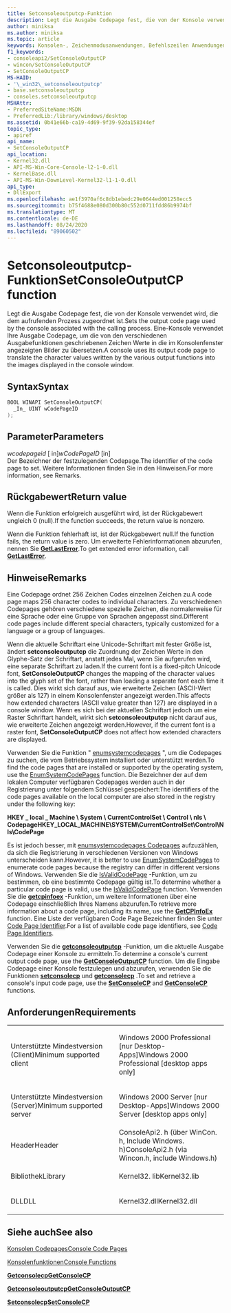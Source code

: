 ```yaml
---
title: Setconsoleoutputcp-Funktion
description: Legt die Ausgabe Codepage fest, die von der Konsole verwendet wird, die dem aufrufenden Prozess zugeordnet ist.
author: miniksa
ms.author: miniksa
ms.topic: article
keywords: Konsolen-, Zeichenmodusanwendungen, Befehlszeilen Anwendungen, Terminalanwendungen, Konsolen-API
f1_keywords:
- consoleapi2/SetConsoleOutputCP
- wincon/SetConsoleOutputCP
- SetConsoleOutputCP
MS-HAID:
- '\_win32\_setconsoleoutputcp'
- base.setconsoleoutputcp
- consoles.setconsoleoutputcp
MSHAttr:
- PreferredSiteName:MSDN
- PreferredLib:/library/windows/desktop
ms.assetid: 0b41e66b-ca19-4d69-9f39-92da158344ef
topic_type:
- apiref
api_name:
- SetConsoleOutputCP
api_location:
- Kernel32.dll
- API-MS-Win-Core-Console-l2-1-0.dll
- KernelBase.dll
- API-MS-Win-DownLevel-Kernel32-l1-1-0.dll
api_type:
- DllExport
ms.openlocfilehash: ae1f3970af6c8db1ebedc29e0644ed001258ecc5
ms.sourcegitcommit: b75f4688e080d300b80c552d0711fdd86b9974bf
ms.translationtype: MT
ms.contentlocale: de-DE
ms.lasthandoff: 08/24/2020
ms.locfileid: "89060502"
---
```

# <a name="setconsoleoutputcp-function"></a><span data-ttu-id="d1d4c-104">Setconsoleoutputcp-Funktion</span><span class="sxs-lookup"><span data-stu-id="d1d4c-104">SetConsoleOutputCP function</span></span>


<span data-ttu-id="d1d4c-105">Legt die Ausgabe Codepage fest, die von der Konsole verwendet wird, die dem aufrufenden Prozess zugeordnet ist.</span><span class="sxs-lookup"><span data-stu-id="d1d4c-105">Sets the output code page used by the console associated with the calling process.</span></span> <span data-ttu-id="d1d4c-106">Eine-Konsole verwendet Ihre Ausgabe Codepage, um die von den verschiedenen Ausgabefunktionen geschriebenen Zeichen Werte in die im Konsolenfenster angezeigten Bilder zu übersetzen.</span><span class="sxs-lookup"><span data-stu-id="d1d4c-106">A console uses its output code page to translate the character values written by the various output functions into the images displayed in the console window.</span></span>

<a name="syntax"></a><span data-ttu-id="d1d4c-107">Syntax</span><span class="sxs-lookup"><span data-stu-id="d1d4c-107">Syntax</span></span>
------

```C
BOOL WINAPI SetConsoleOutputCP(
  _In_ UINT wCodePageID
);
```

<a name="parameters"></a><span data-ttu-id="d1d4c-108">Parameter</span><span class="sxs-lookup"><span data-stu-id="d1d4c-108">Parameters</span></span>
----------

<span data-ttu-id="d1d4c-109">*wcodepageid* \[ in\]</span><span class="sxs-lookup"><span data-stu-id="d1d4c-109">*wCodePageID* \[in\]</span></span>  
<span data-ttu-id="d1d4c-110">Der Bezeichner der festzulegenden Codepage.</span><span class="sxs-lookup"><span data-stu-id="d1d4c-110">The identifier of the code page to set.</span></span> <span data-ttu-id="d1d4c-111">Weitere Informationen finden Sie in den Hinweisen.</span><span class="sxs-lookup"><span data-stu-id="d1d4c-111">For more information, see Remarks.</span></span>

<a name="return-value"></a><span data-ttu-id="d1d4c-112">Rückgabewert</span><span class="sxs-lookup"><span data-stu-id="d1d4c-112">Return value</span></span>
------------

<span data-ttu-id="d1d4c-113">Wenn die Funktion erfolgreich ausgeführt wird, ist der Rückgabewert ungleich 0 (null).</span><span class="sxs-lookup"><span data-stu-id="d1d4c-113">If the function succeeds, the return value is nonzero.</span></span>

<span data-ttu-id="d1d4c-114">Wenn die Funktion fehlerhaft ist, ist der Rückgabewert null.</span><span class="sxs-lookup"><span data-stu-id="d1d4c-114">If the function fails, the return value is zero.</span></span> <span data-ttu-id="d1d4c-115">Um erweiterte Fehlerinformationen abzurufen, nennen Sie [**GetLastError**](https://msdn.microsoft.com/library/windows/desktop/ms679360).</span><span class="sxs-lookup"><span data-stu-id="d1d4c-115">To get extended error information, call [**GetLastError**](https://msdn.microsoft.com/library/windows/desktop/ms679360).</span></span>

<a name="remarks"></a><span data-ttu-id="d1d4c-116">Hinweise</span><span class="sxs-lookup"><span data-stu-id="d1d4c-116">Remarks</span></span>
-------

<span data-ttu-id="d1d4c-117">Eine Codepage ordnet 256 Zeichen Codes einzelnen Zeichen zu.</span><span class="sxs-lookup"><span data-stu-id="d1d4c-117">A code page maps 256 character codes to individual characters.</span></span> <span data-ttu-id="d1d4c-118">Zu verschiedenen Codepages gehören verschiedene spezielle Zeichen, die normalerweise für eine Sprache oder eine Gruppe von Sprachen angepasst sind.</span><span class="sxs-lookup"><span data-stu-id="d1d4c-118">Different code pages include different special characters, typically customized for a language or a group of languages.</span></span>

<span data-ttu-id="d1d4c-119">Wenn die aktuelle Schriftart eine Unicode-Schriftart mit fester Größe ist, ändert **setconsoleoutputcp** die Zuordnung der Zeichen Werte in den Glyphe-Satz der Schriftart, anstatt jedes Mal, wenn Sie aufgerufen wird, eine separate Schriftart zu laden.</span><span class="sxs-lookup"><span data-stu-id="d1d4c-119">If the current font is a fixed-pitch Unicode font, **SetConsoleOutputCP** changes the mapping of the character values into the glyph set of the font, rather than loading a separate font each time it is called.</span></span> <span data-ttu-id="d1d4c-120">Dies wirkt sich darauf aus, wie erweiterte Zeichen (ASCII-Wert größer als 127) in einem Konsolenfenster angezeigt werden.</span><span class="sxs-lookup"><span data-stu-id="d1d4c-120">This affects how extended characters (ASCII value greater than 127) are displayed in a console window.</span></span> <span data-ttu-id="d1d4c-121">Wenn es sich bei der aktuellen Schriftart jedoch um eine Raster Schriftart handelt, wirkt sich **setconsoleoutputcp** nicht darauf aus, wie erweiterte Zeichen angezeigt werden.</span><span class="sxs-lookup"><span data-stu-id="d1d4c-121">However, if the current font is a raster font, **SetConsoleOutputCP** does not affect how extended characters are displayed.</span></span>

<span data-ttu-id="d1d4c-122">Verwenden Sie die Funktion " [enumsystemcodepages](https://go.microsoft.com/fwlink/p/?linkid=178051) ", um die Codepages zu suchen, die vom Betriebssystem installiert oder unterstützt werden.</span><span class="sxs-lookup"><span data-stu-id="d1d4c-122">To find the code pages that are installed or supported by the operating system, use the [EnumSystemCodePages](https://go.microsoft.com/fwlink/p/?linkid=178051) function.</span></span> <span data-ttu-id="d1d4c-123">Die Bezeichner der auf dem lokalen Computer verfügbaren Codepages werden auch in der Registrierung unter folgendem Schlüssel gespeichert:</span><span class="sxs-lookup"><span data-stu-id="d1d4c-123">The identifiers of the code pages available on the local computer are also stored in the registry under the following key:</span></span>

<span data-ttu-id="d1d4c-124">**HKEY \_ local \_ Machine \\ System \\ CurrentControlSet \\ Control \\ nls \\ Codepage**</span><span class="sxs-lookup"><span data-stu-id="d1d4c-124">**HKEY\_LOCAL\_MACHINE\\SYSTEM\\CurrentControlSet\\Control\\Nls\\CodePage**</span></span>

<span data-ttu-id="d1d4c-125">Es ist jedoch besser, mit [enumsystemcodepages Codepages](https://go.microsoft.com/fwlink/p/?linkid=178051) aufzuzählen, da sich die Registrierung in verschiedenen Versionen von Windows unterscheiden kann.</span><span class="sxs-lookup"><span data-stu-id="d1d4c-125">However, it is better to use [EnumSystemCodePages](https://go.microsoft.com/fwlink/p/?linkid=178051) to enumerate code pages because the registry can differ in different versions of Windows.</span></span>
<span data-ttu-id="d1d4c-126">Verwenden Sie die [IsValidCodePage](https://go.microsoft.com/fwlink/p/?linkid=178053) -Funktion, um zu bestimmen, ob eine bestimmte Codepage gültig ist.</span><span class="sxs-lookup"><span data-stu-id="d1d4c-126">To determine whether a particular code page is valid, use the [IsValidCodePage](https://go.microsoft.com/fwlink/p/?linkid=178053) function.</span></span> <span data-ttu-id="d1d4c-127">Verwenden Sie die [**getcpinfoex**](https://msdn.microsoft.com/library/windows/desktop/dd318081) -Funktion, um weitere Informationen über eine Codepage einschließlich Ihres Namens abzurufen.</span><span class="sxs-lookup"><span data-stu-id="d1d4c-127">To retrieve more information about a code page, including its name, use the [**GetCPInfoEx**](https://msdn.microsoft.com/library/windows/desktop/dd318081) function.</span></span> <span data-ttu-id="d1d4c-128">Eine Liste der verfügbaren Code Page Bezeichner finden Sie unter [Code Page Identifier](https://msdn.microsoft.com/library/windows/desktop/dd317756).</span><span class="sxs-lookup"><span data-stu-id="d1d4c-128">For a list of available code page identifiers, see [Code Page Identifiers](https://msdn.microsoft.com/library/windows/desktop/dd317756).</span></span>

<span data-ttu-id="d1d4c-129">Verwenden Sie die [**getconsoleoutputcp**](getconsoleoutputcp.md) -Funktion, um die aktuelle Ausgabe Codepage einer Konsole zu ermitteln.</span><span class="sxs-lookup"><span data-stu-id="d1d4c-129">To determine a console's current output code page, use the [**GetConsoleOutputCP**](getconsoleoutputcp.md) function.</span></span> <span data-ttu-id="d1d4c-130">Um die Eingabe Codepage einer Konsole festzulegen und abzurufen, verwenden Sie die Funktionen [**setconsolecp**](setconsolecp.md) und [**getconsolecp**](getconsolecp.md) .</span><span class="sxs-lookup"><span data-stu-id="d1d4c-130">To set and retrieve a console's input code page, use the [**SetConsoleCP**](setconsolecp.md) and [**GetConsoleCP**](getconsolecp.md) functions.</span></span>

<a name="requirements"></a><span data-ttu-id="d1d4c-131">Anforderungen</span><span class="sxs-lookup"><span data-stu-id="d1d4c-131">Requirements</span></span>
------------

<table>
<colgroup>
<col width="50%" />
<col width="50%" />
</colgroup>
<tbody>
<tr class="odd">
<td><p><span data-ttu-id="d1d4c-132">Unterstützte Mindestversion (Client)</span><span class="sxs-lookup"><span data-stu-id="d1d4c-132">Minimum supported client</span></span></p></td>
<td><p><span data-ttu-id="d1d4c-133">Windows 2000 Professional [nur Desktop-Apps]</span><span class="sxs-lookup"><span data-stu-id="d1d4c-133">Windows 2000 Professional [desktop apps only]</span></span></p></td>
</tr>
<tr class="even">
<td><p><span data-ttu-id="d1d4c-134">Unterstützte Mindestversion (Server)</span><span class="sxs-lookup"><span data-stu-id="d1d4c-134">Minimum supported server</span></span></p></td>
<td><p><span data-ttu-id="d1d4c-135">Windows 2000 Server [nur Desktop-Apps]</span><span class="sxs-lookup"><span data-stu-id="d1d4c-135">Windows 2000 Server [desktop apps only]</span></span></p></td>
</tr>
<tr class="odd">
<td><p><span data-ttu-id="d1d4c-136">Header</span><span class="sxs-lookup"><span data-stu-id="d1d4c-136">Header</span></span></p></td>
<td><span data-ttu-id="d1d4c-137">ConsoleApi2. h (über WinCon. h, Include Windows. h)</span><span class="sxs-lookup"><span data-stu-id="d1d4c-137">ConsoleApi2.h (via Wincon.h, include Windows.h)</span></span></td>
</tr>
<tr class="even">
<td><p><span data-ttu-id="d1d4c-138">Bibliothek</span><span class="sxs-lookup"><span data-stu-id="d1d4c-138">Library</span></span></p></td>
<td><span data-ttu-id="d1d4c-139">Kernel32. lib</span><span class="sxs-lookup"><span data-stu-id="d1d4c-139">Kernel32.lib</span></span></td>
</tr>
<tr class="odd">
<td><p><span data-ttu-id="d1d4c-140">DLL</span><span class="sxs-lookup"><span data-stu-id="d1d4c-140">DLL</span></span></p></td>
<td><span data-ttu-id="d1d4c-141">Kernel32.dll</span><span class="sxs-lookup"><span data-stu-id="d1d4c-141">Kernel32.dll</span></span></td>
</tr>
<tr class="even">
</tr>
<tr class="odd">
</tr>
<tr class="even">
</tr>
</tbody>
</table>

## <a name="span-idsee_alsospansee-also"></a><span data-ttu-id="d1d4c-142"><span id="see_also"></span>Siehe auch</span><span class="sxs-lookup"><span data-stu-id="d1d4c-142"><span id="see_also"></span>See also</span></span>


[<span data-ttu-id="d1d4c-143">Konsolen Codepages</span><span class="sxs-lookup"><span data-stu-id="d1d4c-143">Console Code Pages</span></span>](console-code-pages.md)

[<span data-ttu-id="d1d4c-144">Konsolenfunktionen</span><span class="sxs-lookup"><span data-stu-id="d1d4c-144">Console Functions</span></span>](console-functions.md)

[<span data-ttu-id="d1d4c-145">**Getconsolecp**</span><span class="sxs-lookup"><span data-stu-id="d1d4c-145">**GetConsoleCP**</span></span>](getconsolecp.md)

[<span data-ttu-id="d1d4c-146">**Getconsoleoutputcp**</span><span class="sxs-lookup"><span data-stu-id="d1d4c-146">**GetConsoleOutputCP**</span></span>](getconsoleoutputcp.md)

[<span data-ttu-id="d1d4c-147">**Setconsolecp**</span><span class="sxs-lookup"><span data-stu-id="d1d4c-147">**SetConsoleCP**</span></span>](setconsolecp.md)

 

 




